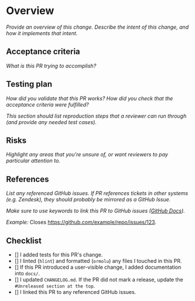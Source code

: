 # Overview

_Provide an overview of this change. Describe the intent of this change, and how it implements that intent._

## Acceptance criteria

_What is this PR trying to accomplish?_

## Testing plan

_How did you validate that this PR works? How did you check that the acceptance criteria were fulfilled?_

_This section should list reproduction steps that a reviewer can run through (and provide any needed test cases)._

## Risks

_Highlight any areas that you're unsure of, or want reviewers to pay particular attention to._

## References

_List any referenced GitHub issues. If PR references tickets in other systems (e.g. Zendesk), they should probably be mirrored as a GitHub Issue._

_Make sure to use keywords to link this PR to GitHub issues ([GitHub Docs](https://docs.github.com/en/github/managing-your-work-on-github/linking-a-pull-request-to-an-issue#linking-a-pull-request-to-an-issue-using-a-keyword))._

_Example:_ Closes https://github.com/example/repo/issues/123.

## Checklist

- [] I added tests for this PR's change.
- [] I linted (`hlint`) and formatted (`ormolu`) any files I touched in this PR.
- [] If this PR introduced a user-visible change, I added documentation into `docs/`.
- [] I updated `CHANGELOG.md`. If the PR did not mark a release, update the `#Unreleased section at the top`.
- [] I linked this PR to any referenced GitHub issues.
